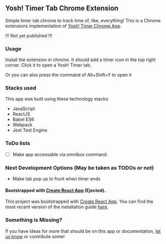 ## Yosh! Timer Tab Chrome Extension
Simple timer tab chrome to track time of, like, everything! This is a Chrome extensions implementation of [Yosh! Timer Chrome App](https://github.com/shrotavre/yosh-timer).

!!! Not yet published !!!

### Usage
Install the extension in chrome. It should add a timer icon in the top right corner. Click it to open a Yosh! Timer tab.

Or you can also press the command of Alt+Shift+Y to open it

### Stacks used
This app was built using these technology stacks:
- JavaScript
- ReactJS
- Babel ES6
- Webpack
- Jest Test Engine

### ToDo lists
- [ ] Make app accessable via omnibox command.

### Next Development Options (May be taken as TODOs or not)
- Make tab pop up to front when timer ends 

#### Bootstrapped with [Create React App](https://github.com/facebookincubator/create-react-app) (Ejected).
This project was bootstrapped with [Create React App](https://github.com/facebookincubator/create-react-app).
You can find the most recent version of the installation guide [here](https://github.com/facebookincubator/create-react-app/blob/master/packages/react-scripts/template/README.md).

### Something is Missing?
If you have ideas for more that should be on this app or documentation, [let us know](https://github.com/shrotavre/yosh-timer/issues) or contribute some!
